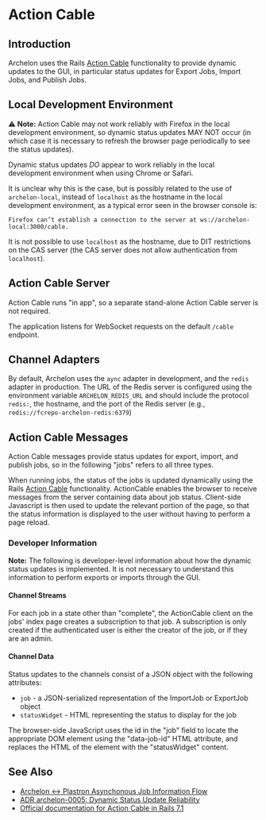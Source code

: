 # Action Cable

## Introduction

Archelon uses the Rails [Action Cable] functionality to provide dynamic updates
to the GUI, in particular status updates for Export Jobs, Import Jobs, and
Publish Jobs.


## Local Development Environment

⚠️ **Note:** Action Cable may not work reliably with Firefox in the local
development environment, so dynamic status updates MAY NOT occur (in which
case it is necessary to refresh the browser page periodically to see the
status updates).

Dynamic status updates *DO* appear to work reliably in the local development
environment when using Chrome or Safari.

It is unclear why this is the case, but is possibly related to the use of
`archelon-local`, instead of `localhost` as the hostname in the local
development environment, as a typical error seen in the browser console is:

```text
Firefox can’t establish a connection to the server at ws://archelon-local:3000/cable.
```

It is not possible to use `localhost` as the hostname, due to DIT restrictions
on the CAS server (the CAS server does not allow authentication from
`localhost`).

## Action Cable Server

Action Cable runs "in app", so a separate stand-alone Action Cable server
is not required.

The application listens for WebSocket requests on the default `/cable`
endpoint.

## Channel Adapters

By default, Archelon uses the `aync` adapter in development, and the `redis`
adapter in production. The URL of the Redis server is configured using the
environment variable `ARCHELON_REDIS_URL` and should include the protocol
`redis:`, the hostname, and the port of the Redis server (e.g.,
`redis://fcrepo-archelon-redis:6379`)

## Action Cable Messages

Action Cable messages provide status updates for export, import, and publish
jobs, so in the following "jobs" refers to all three types.

When running jobs, the status of the jobs is updated dynamically using the
Rails [Action Cable] functionality. ActionCable enables the browser to receive
messages from the server containing data about job status. Client-side
Javascript is then used to update the relevant portion of the page, so that
the status information is displayed to the user without having to perform a
page reload.

### Developer Information

**Note:** The following is developer-level information about how the
dynamic status updates is implemented. It is not necessary to understand this
information to perform exports or imports through the GUI.

#### Channel Streams

For each job in a state other than "complete", the ActionCable client on the
jobs' index page creates a subscription to that job. A subscription is only
created if the authenticated user is either the creator of the job, or if they
are an admin.

#### Channel Data

Status updates to the channels consist of a JSON object with the following
attributes:

* `job` - a JSON-serialized representation of the ImportJob or ExportJob object
* `statusWidget` - HTML representing the status to display for the job

The browser-side JavaScript uses the id in the "job" field to locate the
appropriate DOM element using the "data-job-id" HTML attribute, and replaces
the HTML of the element with the "statusWidget" content.

## See Also

* [Archelon ↔ Plastron Asynchonous Job Information Flow](img/MessageFlow.svg)
* [ADR archelon-0005: Dynamic Status Update Reliability](decisions/0005-dynamic-status-update-reliability.md)
* [Official documentation for Action Cable in Rails 7.1](https://guides.rubyonrails.org/v7.1/action_cable_overview.html)

[Action Cable]: https://guides.rubyonrails.org/v7.1/action_cable_overview.html
